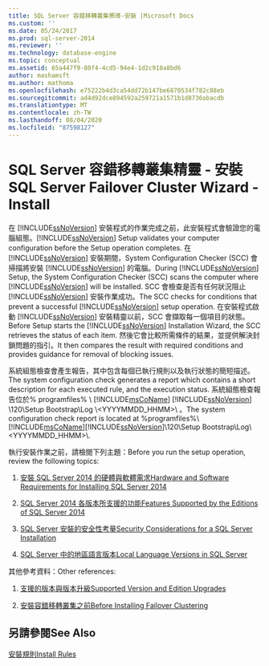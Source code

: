 ```yaml
---
title: SQL Server 容錯移轉叢集嚮導-安裝 |Microsoft Docs
ms.custom: ''
ms.date: 05/24/2017
ms.prod: sql-server-2014
ms.reviewer: ''
ms.technology: database-engine
ms.topic: conceptual
ms.assetid: 65a447f9-80f4-4cd5-94e4-1d2c918a8bd6
author: mashamsft
ms.author: mathoma
ms.openlocfilehash: e75222b4d3ca54dd72b147be6870534f782c88eb
ms.sourcegitcommit: ad4d92dce894592a259721a1571b1d8736abacdb
ms.translationtype: MT
ms.contentlocale: zh-TW
ms.lasthandoff: 08/04/2020
ms.locfileid: "87598127"
---
```

# <a name="sql-server-failover-cluster-wizard---install"></a><span data-ttu-id="82c1e-102">SQL Server 容錯移轉叢集精靈 - 安裝</span><span class="sxs-lookup"><span data-stu-id="82c1e-102">SQL Server Failover Cluster Wizard - Install</span></span>
  <span data-ttu-id="82c1e-103">在 [!INCLUDE[ssNoVersion](../../includes/ssnoversion-md.md)] 安裝程式的作業完成之前，此安裝程式會驗證您的電腦組態。</span><span class="sxs-lookup"><span data-stu-id="82c1e-103">[!INCLUDE[ssNoVersion](../../includes/ssnoversion-md.md)] Setup validates your computer configuration before the Setup operation completes.</span></span> <span data-ttu-id="82c1e-104">在 [!INCLUDE[ssNoVersion](../../includes/ssnoversion-md.md)] 安裝期間，System Configuration Checker (SCC) 會掃描將安裝 [!INCLUDE[ssNoVersion](../../includes/ssnoversion-md.md)] 的電腦。</span><span class="sxs-lookup"><span data-stu-id="82c1e-104">During [!INCLUDE[ssNoVersion](../../includes/ssnoversion-md.md)] Setup, the System Configuration Checker (SCC) scans the computer where [!INCLUDE[ssNoVersion](../../includes/ssnoversion-md.md)] will be installed.</span></span> <span data-ttu-id="82c1e-105">SCC 會檢查是否有任何狀況阻止 [!INCLUDE[ssNoVersion](../../includes/ssnoversion-md.md)] 安裝作業成功。</span><span class="sxs-lookup"><span data-stu-id="82c1e-105">The SCC checks for conditions that prevent a successful [!INCLUDE[ssNoVersion](../../includes/ssnoversion-md.md)] setup operation.</span></span> <span data-ttu-id="82c1e-106">在安裝程式啟動 [!INCLUDE[ssNoVersion](../../includes/ssnoversion-md.md)] 安裝精靈以前，SCC 會擷取每一個項目的狀態。</span><span class="sxs-lookup"><span data-stu-id="82c1e-106">Before Setup starts the [!INCLUDE[ssNoVersion](../../includes/ssnoversion-md.md)] Installation Wizard, the SCC retrieves the status of each item.</span></span> <span data-ttu-id="82c1e-107">然後它會比較所需條件的結果，並提供解決封鎖問題的指引。</span><span class="sxs-lookup"><span data-stu-id="82c1e-107">It then compares the result with required conditions and provides guidance for removal of blocking issues.</span></span>  
  
 <span data-ttu-id="82c1e-108">系統組態檢查會產生報告，其中包含每個已執行規則以及執行狀態的簡短描述。</span><span class="sxs-lookup"><span data-stu-id="82c1e-108">The system configuration check generates a report which contains a short description for each executed rule, and the execution status.</span></span> <span data-ttu-id="82c1e-109">系統組態檢查報告位於% programfiles% \\ [!INCLUDE[msCoName](../../includes/msconame-md.md)] [!INCLUDE[ssNoVersion](../../includes/ssnoversion-md.md)] \120\Setup Bootstrap\Log \\<YYYYMMDD_HHMM>\\ 。</span><span class="sxs-lookup"><span data-stu-id="82c1e-109">The system configuration check report is located at %programfiles%\\[!INCLUDE[msCoName](../../includes/msconame-md.md)][!INCLUDE[ssNoVersion](../../includes/ssnoversion-md.md)]\120\Setup Bootstrap\Log\\<YYYYMMDD_HHMM>\\.</span></span>  
  
 <span data-ttu-id="82c1e-110">執行安裝作業之前，請檢閱下列主題：</span><span class="sxs-lookup"><span data-stu-id="82c1e-110">Before you run the setup operation, review the following topics:</span></span>  
  
1.  [<span data-ttu-id="82c1e-111">安裝 SQL Server 2014 的硬體與軟體需求</span><span class="sxs-lookup"><span data-stu-id="82c1e-111">Hardware and Software Requirements for Installing SQL Server 2014</span></span>](hardware-and-software-requirements-for-installing-sql-server.md)  
  
2.  [<span data-ttu-id="82c1e-112">SQL Server 2014 各版本所支援的功能</span><span class="sxs-lookup"><span data-stu-id="82c1e-112">Features Supported by the Editions of SQL Server 2014</span></span>](../../../2014/getting-started/features-supported-by-the-editions-of-sql-server-2014.md)  
  
3.  [<span data-ttu-id="82c1e-113">SQL Server 安裝的安全性考量</span><span class="sxs-lookup"><span data-stu-id="82c1e-113">Security Considerations for a SQL Server Installation</span></span>](../../../2014/sql-server/install/security-considerations-for-a-sql-server-installation.md)  
  
4.  [<span data-ttu-id="82c1e-114">SQL Server 中的地區語言版本</span><span class="sxs-lookup"><span data-stu-id="82c1e-114">Local Language Versions in SQL Server</span></span>](../../../2014/sql-server/install/local-language-versions-in-sql-server.md)  
  
 <span data-ttu-id="82c1e-115">其他參考資料：</span><span class="sxs-lookup"><span data-stu-id="82c1e-115">Other references:</span></span>  
  
1.  [<span data-ttu-id="82c1e-116">支援的版本與版本升級</span><span class="sxs-lookup"><span data-stu-id="82c1e-116">Supported Version and Edition Upgrades</span></span>](../../database-engine/install-windows/supported-version-and-edition-upgrades.md)  
  
2.  [<span data-ttu-id="82c1e-117">安裝容錯移轉叢集之前</span><span class="sxs-lookup"><span data-stu-id="82c1e-117">Before Installing Failover Clustering</span></span>](../failover-clusters/install/before-installing-failover-clustering.md)  
  
## <a name="see-also"></a><span data-ttu-id="82c1e-118">另請參閱</span><span class="sxs-lookup"><span data-stu-id="82c1e-118">See Also</span></span>  
 [<span data-ttu-id="82c1e-119">安裝規則</span><span class="sxs-lookup"><span data-stu-id="82c1e-119">Install Rules</span></span>](../../../2014/sql-server/install/install-rules.md)  
  
  
